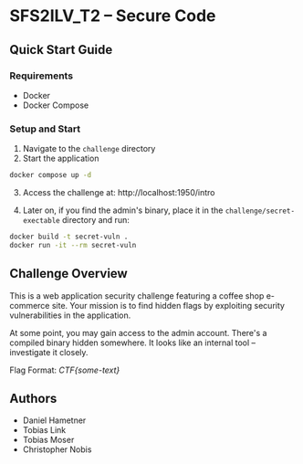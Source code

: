 # SFS2ILV_T2 – Secure Code

## Quick Start Guide

### Requirements
- Docker
- Docker Compose

### Setup and Start
1. Navigate to the `challenge` directory
2. Start the application
```bash
docker compose up -d
```
3. Access the challenge at: http://localhost:1950/intro

4. Later on, if you find the admin's binary, place it in the `challenge/secret-exectable` directory and run:

```bash
docker build -t secret-vuln .
docker run -it --rm secret-vuln
```

## Challenge Overview
This is a web application security challenge featuring a coffee shop e-commerce site. Your mission is to find hidden flags by exploiting security vulnerabilities in the application.

At some point, you may gain access to the admin account. There's a compiled binary hidden somewhere. It looks like an internal tool – investigate it closely.

Flag Format: *CTF{some-text}*

## Authors

- Daniel Hametner
- Tobias Link
- Tobias Moser
- Christopher Nobis

